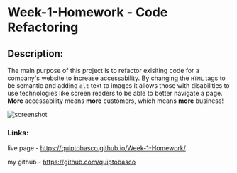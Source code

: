 # Week-1-Homework - Code Refactoring

## Description:

The main purpose of this project is to refactor exisiting code for a company's website to increase accessability.  By changing the ` HTML ` tags to be semantic and adding ` alt ` text to images it allows those with disabilities to use technologies like screen readers to be able to better navigate a page.  **More** accessability means **more** customers, which means **more** business!

![screenshot](https://user-images.githubusercontent.com/87678391/128584500-c3c060f7-9e78-4bcd-95ad-9ee64a0d6b05.png)

### Links:
live page - https://quiptobasco.github.io/Week-1-Homework/

my github - https://github.com/quiptobasco

